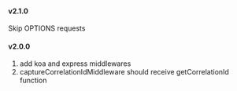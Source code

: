 #### v2.1.0
Skip OPTIONS requests 

#### v2.0.0
1. add koa and express middlewares
2. captureCorrelationIdMiddleware should receive getCorrelationId function
